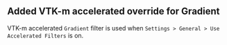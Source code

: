 ## Added VTK-m accelerated override for Gradient

VTK-m accelerated `Gradient` filter is used when `Settings > General > Use Accelerated Filters`
is on.
